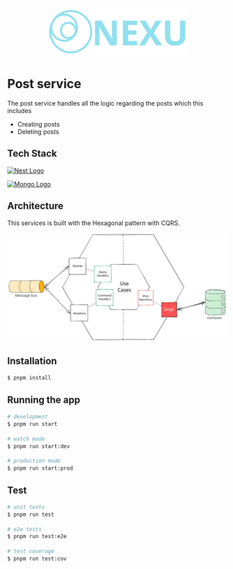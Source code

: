 <p align="center" style="text-align: center">
  <img src="../docs/nexu_logo_with_name.svg" width="320" alt="Architect Logo" /></a>
</p>

# Post service
 The post service handles all the logic regarding the posts which this includes 

- Creating posts
- Deleting posts 

## Tech Stack
<a href="http://nestjs.com/" target="blank"><img src="https://nestjs.com/img/logo_text.svg" width="100" alt="Nest Logo"/></a>

<a href="https://www.mongodb.com/" target="blank"><img src="https://webimages.mongodb.com/_com_assets/cms/kusb9stg1ndrp7j53-MongoDBLogoBrand1.png" width="150" alt="Mongo Logo"/></a>


## Architecture
This services is built with the Hexagonal pattern with CQRS.

![Post-service architecture but the image is gone (╯°□°）╯︵ ┻━┻](./docs/post-service%20architecture.svg)

## Installation
```bash
$ pnpm install
```

## Running the app
```bash
# development
$ pnpm run start

# watch mode
$ pnpm run start:dev

# production mode
$ pnpm run start:prod
```

## Test
```bash
# unit tests
$ pnpm run test

# e2e tests
$ pnpm run test:e2e

# test coverage
$ pnpm run test:cov
```
